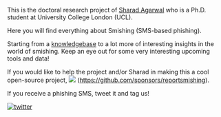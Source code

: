This is the doctoral research project of [Sharad Agarwal](https://sharad1126.github.io/) who is a Ph.D. student at University College London (UCL).

Here you will find everything about Smishing (SMS-based phishing). 

Starting from a [knowledgebase](https://github.com/reportsmishing/knowledgebase) to a lot more of interesting insights in the world of smishing. 
Keep an eye out for some very interesting upcoming tools and data!

If you would like to help the project and/or Sharad in making this a cool open-source project, [![](https://img.shields.io/static/v1?label=Sponsor&message=%E2%9D%A4&logo=GitHub&color=%23fe8e86)](https://github.com/sponsors/reportsmishing)
(https://github.com/sponsors/reportsmishing).

If you receive a phishing SMS, tweet it and tag us!

[![twitter](https://img.shields.io/twitter/follow/reportsmishing?style=social)](https://twitter.com/reportsmishing)
